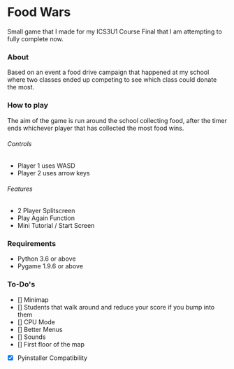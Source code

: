 # Food Wars

Small game that I made for my ICS3U1 Course Final that I am attempting to fully complete now.

### About
Based on an event a food drive campaign that happened at my school where two classes ended up competing to see which class could donate the most.

### How to play
The aim of the game is run around the school collecting food, after the timer ends whichever player that has collected the most food wins.

###### Controls
- Player 1 uses WASD
- Player 2 uses arrow keys


###### Features
- 2 Player Splitscreen
- Play Again Function
- Mini Tutorial / Start Screen

### Requirements
- Python 3.6 or above
- Pygame 1.9.6 or above

### To-Do's
- [] Minimap
- [] Students that walk around and reduce your score if you bump into them
- [] CPU Mode
- [] Better Menus
- [] Sounds
- [] First floor of the map
- [x] Pyinstaller Compatibility
